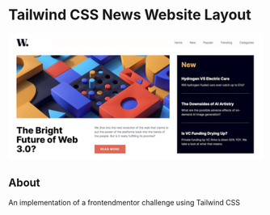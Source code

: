 # Tailwind CSS News Website Layout

![Website screenshot](/screenshot.jpg)

## About

An implementation of a frontendmentor challenge using Tailwind CSS